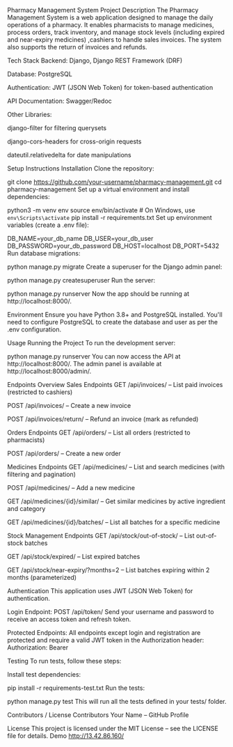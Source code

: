 Pharmacy Management System
Project Description
The Pharmacy Management System is a web application designed to manage the daily operations of a pharmacy. It enables pharmacists to manage medicines, process orders, track inventory, and manage stock levels (including expired and near-expiry medicines) ,cashiers to handle sales invoices. The system also supports the return of invoices and refunds.

Tech Stack
Backend: Django, Django REST Framework (DRF)

Database: PostgreSQL

Authentication: JWT (JSON Web Token) for token-based authentication

API Documentation: Swagger/Redoc 

Other Libraries:

django-filter for filtering querysets

django-cors-headers for cross-origin requests

dateutil.relativedelta for date manipulations

Setup Instructions
Installation
Clone the repository:



git clone https://github.com/your-username/pharmacy-management.git
cd pharmacy-management
Set up a virtual environment and install dependencies:



python3 -m venv env
source env/bin/activate   # On Windows, use `env\Scripts\activate`
pip install -r requirements.txt
Set up environment variables (create a .env file):



DB_NAME=your_db_name
DB_USER=your_db_user
DB_PASSWORD=your_db_password
DB_HOST=localhost
DB_PORT=5432
Run database migrations:



python manage.py migrate
Create a superuser for the Django admin panel:



python manage.py createsuperuser
Run the server:



python manage.py runserver
Now the app should be running at http://localhost:8000/.

Environment
Ensure you have Python 3.8+ and PostgreSQL installed. You'll need to configure PostgreSQL to create the database and user as per the .env configuration.

Usage
Running the Project
To run the development server:



python manage.py runserver
You can now access the API at http://localhost:8000/. The admin panel is available at http://localhost:8000/admin/.

Endpoints Overview
Sales Endpoints
GET /api/invoices/ – List paid invoices (restricted to cashiers)

POST /api/invoices/ – Create a new invoice

POST /api/invoices/return/ – Refund an invoice (mark as refunded)

Orders Endpoints
GET /api/orders/ – List all orders (restricted to pharmacists)

POST /api/orders/ – Create a new order

Medicines Endpoints
GET /api/medicines/ – List and search medicines (with filtering and pagination)

POST /api/medicines/ – Add a new medicine

GET /api/medicines/{id}/similar/ – Get similar medicines by active ingredient and category

GET /api/medicines/{id}/batches/ – List all batches for a specific medicine

Stock Management Endpoints
GET /api/stock/out-of-stock/ – List out-of-stock batches

GET /api/stock/expired/ – List expired batches

GET /api/stock/near-expiry/?months=2 – List batches expiring within 2 months (parameterized)

Authentication
This application uses JWT (JSON Web Token) for authentication.

Login Endpoint: POST /api/token/
Send your username and password to receive an access token and refresh token.

Protected Endpoints: All endpoints except login and registration are protected and require a valid JWT token in the Authorization header:
Authorization: Bearer <your-access-token>

Testing
To run tests, follow these steps:

Install test dependencies:



pip install -r requirements-test.txt
Run the tests:



python manage.py test
This will run all the tests defined in your tests/ folder.

Contributors / License
Contributors
Your Name – GitHub Profile

License
This project is licensed under the MIT License – see the LICENSE file for details.
Demo 
http://13.42.86.160/
